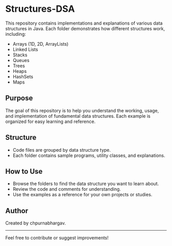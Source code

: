 # Structures-DSA

This repository contains implementations and explanations of various data structures in Java. Each folder demonstrates how different structures work, including:

- Arrays (1D, 2D, ArrayLists)
- Linked Lists
- Stacks
- Queues
- Trees
- Heaps
- HashSets
- Maps

## Purpose
The goal of this repository is to help you understand the working, usage, and implementation of fundamental data structures. Each example is organized for easy learning and reference.

## Structure
- Code files are grouped by data structure type.
- Each folder contains sample programs, utility classes, and explanations.

## How to Use
- Browse the folders to find the data structure you want to learn about.
- Review the code and comments for understanding.
- Use the examples as a reference for your own projects or studies.

## Author
Created by chpurnabhargav.

---
Feel free to contribute or suggest improvements!
